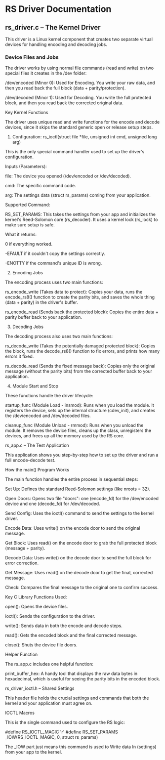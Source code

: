 # RS Driver Documentation

## rs_driver.c – The Kernel Driver

This driver is a Linux kernel component that creates two separate virtual devices for handling encoding and decoding jobs.

### Device Files and Jobs

The driver works by using normal file commands (read and write) on two special files it creates in the /dev folder:

/dev/encoded (Minor 0): Used for Encoding. You write your raw data, and then you read back the full block (data + parity/protection).

/dev/decoded (Minor 1): Used for Decoding. You write the full protected block, and then you read back the corrected original data.

Key Kernel Functions

The driver uses unique read and write functions for the encode and decode devices, since it skips the standard generic open or release setup steps.

1. Configuration: rs_ioctl(struct file \*file, unsigned int cmd, unsigned long arg)

This is the only special command handler used to set up the driver's configuration.

Inputs (Parameters):

file: The device you opened (/dev/encoded or /dev/decoded).

cmd: The specific command code.

arg: The settings data (struct rs_params) coming from your application.

Supported Command:

RS_SET_PARAMS: This takes the settings from your app and initializes the kernel's Reed-Solomon core (rs_decoder). It uses a kernel lock (rs_lock) to make sure setup is safe.

What it returns:

0 if everything worked.

-EFAULT if it couldn't copy the settings correctly.

-ENOTTY if the command's unique ID is wrong.

2. Encoding Jobs

The encoding process uses two main functions:

rs_encode_write (Takes data to protect): Copies your data, runs the encode_rs8() function to create the parity bits, and saves the whole thing (data + parity) in the driver's buffer.

rs_encode_read (Sends back the protected block): Copies the entire data + parity buffer back to your application.

3. Decoding Jobs

The decoding process also uses two main functions:

rs_decode_write (Takes the potentially damaged protected block): Copies the block, runs the decode_rs8() function to fix errors, and prints how many errors it fixed.

rs_decode_read (Sends the fixed message back): Copies only the original message (without the parity bits) from the corrected buffer back to your application.

4. Module Start and Stop

These functions handle the driver lifecycle:

startup_func (Module Load - insmod): Runs when you load the module. It registers the device, sets up the internal structure (cdev_init), and creates the /dev/encoded and /dev/decoded files.

cleanup_func (Module Unload - rmmod): Runs when you unload the module. It removes the device files, cleans up the class, unregisters the devices, and frees up all the memory used by the RS core.

rs_app.c – The Test Application

This application shows you step-by-step how to set up the driver and run a full encode-decode test.

How the main() Program Works

The main function handles the entire process in sequential steps:

Set Up: Defines the standard Reed-Solomon settings (like nroots = 32).

Open Doors: Opens two file "doors": one (encode_fd) for the /dev/encoded device and one (decode_fd) for /dev/decoded.

Send Config: Uses the ioctl() command to send the settings to the kernel driver.

Encode Data: Uses write() on the encode door to send the original message.

Get Block: Uses read() on the encode door to grab the full protected block (message + parity).

Decode Data: Uses write() on the decode door to send the full block for error correction.

Get Message: Uses read() on the decode door to get the final, corrected message.

Check: Compares the final message to the original one to confirm success.

Key C Library Functions Used:

open(): Opens the device files.

ioctl(): Sends the configuration to the driver.

write(): Sends data in both the encode and decode steps.

read(): Gets the encoded block and the final corrected message.

close(): Shuts the device file doors.

Helper Function

The rs_app.c includes one helpful function:

print_buffer_hex: A handy tool that displays the raw data bytes in hexadecimal, which is useful for seeing the parity bits in the encoded block.

rs_driver_ioctl.h – Shared Settings

This header file holds the crucial settings and commands that both the kernel and your application must agree on.

IOCTL Macros

This is the single command used to configure the RS logic:

#define RS_IOCTL_MAGIC 'r'
#define RS_SET_PARAMS \_IOW(RS_IOCTL_MAGIC, 0, struct rs_params)

The \_IOW part just means this command is used to Write data In (settings) from your app to the kernel.
